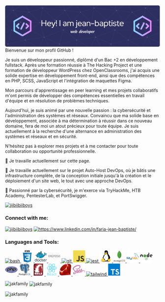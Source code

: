 ![Header](/img/github-header-dev.png)
Bienvenue sur mon profil GitHub !
 
Je suis un développeur passionné, diplômé d'un Bac +2 en développement fullstack. Après une formation réussie à The Hacking Project et une formation de développeur WordPress chez OpenClassrooms, j'ai acquis une solide expertise en développement front-end, ainsi que des compétences en PHP, SCSS, JavaScript et l'intégration de maquettes Figma.
 
Mon parcours d'apprentissage en peer learning et mes projets collaboratifs m'ont permis de développer des compétences essentielles en travail d'équipe et en résolution de problèmes techniques.
 
Aujourd'hui, je suis animé par une nouvelle passion : la cybersécurité et l'administration des systèmes et réseaux. Convaincu que ma solide base en développement, associée à ma détermination à réussir dans ce nouveau domaine, fera de moi un atout précieux pour toute équipe. Je suis actuellement à la recherche d'une alternance en administration des systèmes et réseaux et en sécurité.
 
N'hésitez pas à explorer mes projets et à me contacter pour toute collaboration ou opportunité professionnelle.
 
 🔭 Je travaille actuellement sur cette page.
 
 🔭 Je travaille actuellement sur le projet Auto-Host DevOps, où je bâtis une infrastructure complète, de la conception initiale jusqu'à la création et le déploiement d'un site web, le tout avec une approche DevOps.
 
 🔭 Passionné par la cybersécurité, je m'exerce via TryHackMe, HTB Academy, PentesterLab, et PortSwigger.

<p align="left"> <a href="https://twitter.com/jiibiibiiboys" target="blank"><img src="https://img.shields.io/twitter/follow/jiibiibiiboys?logo=twitter&style=for-the-badge" alt="jiibiibiiboys" /></a> </p>

<h3 align="left">Connect with me:</h3>
<p align="left">
<a href="https://twitter.com/jiibiibiiboys" target="blank"><img align="center" src="https://raw.githubusercontent.com/rahuldkjain/github-profile-readme-generator/master/src/images/icons/Social/twitter.svg" alt="jiibiibiiboys" height="30" width="40" /></a>
<a href="[https://linkedin.com/in/https://www.linkedin.com/in/faria-jean-baptiste/](https://www.linkedin.com/in/faria-jean-baptiste/)" target="blank"><img align="center" src="https://raw.githubusercontent.com/rahuldkjain/github-profile-readme-generator/master/src/images/icons/Social/linked-in-alt.svg" alt="https://www.linkedin.com/in/faria-jean-baptiste/" height="30" width="40" /></a>
</p>


<h3 align="left">Languages and Tools:</h3>
<p align="left"> <a href="https://www.gnu.org/software/bash/" target="_blank" rel="noreferrer"> <img src="https://www.vectorlogo.zone/logos/gnu_bash/gnu_bash-icon.svg" alt="bash" width="40" height="40"/> </a> <a href="https://www.w3schools.com/css/" target="_blank" rel="noreferrer"> <img src="https://raw.githubusercontent.com/devicons/devicon/master/icons/css3/css3-original-wordmark.svg" alt="css3" width="40" height="40"/> </a> <a href="https://www.docker.com/" target="_blank" rel="noreferrer"> <img src="https://raw.githubusercontent.com/devicons/devicon/master/icons/docker/docker-original-wordmark.svg" alt="docker" width="40" height="40"/> </a> <a href="https://expressjs.com" target="_blank" rel="noreferrer"> <img src="https://raw.githubusercontent.com/devicons/devicon/master/icons/express/express-original-wordmark.svg" alt="express" width="40" height="40"/> </a> <a href="https://git-scm.com/" target="_blank" rel="noreferrer"> <img src="https://www.vectorlogo.zone/logos/git-scm/git-scm-icon.svg" alt="git" width="40" height="40"/> </a> <a href="https://developer.mozilla.org/en-US/docs/Web/JavaScript" target="_blank" rel="noreferrer"> <img src="https://raw.githubusercontent.com/devicons/devicon/master/icons/javascript/javascript-original.svg" alt="javascript" width="40" height="40"/> </a> <a href="https://jestjs.io" target="_blank" rel="noreferrer"> <img src="https://www.vectorlogo.zone/logos/jestjsio/jestjsio-icon.svg" alt="jest" width="40" height="40"/> </a> <a href="https://www.linux.org/" target="_blank" rel="noreferrer"> <img src="https://raw.githubusercontent.com/devicons/devicon/master/icons/linux/linux-original.svg" alt="linux" width="40" height="40"/> </a> <a href="https://www.mongodb.com/" target="_blank" rel="noreferrer"> <img src="https://raw.githubusercontent.com/devicons/devicon/master/icons/mongodb/mongodb-original-wordmark.svg" alt="mongodb" width="40" height="40"/> </a> <a href="https://www.mysql.com/" target="_blank" rel="noreferrer"> <img src="https://raw.githubusercontent.com/devicons/devicon/master/icons/mysql/mysql-original-wordmark.svg" alt="mysql" width="40" height="40"/> </a> <a href="https://nodejs.org" target="_blank" rel="noreferrer"> <img src="https://raw.githubusercontent.com/devicons/devicon/master/icons/nodejs/nodejs-original-wordmark.svg" alt="nodejs" width="40" height="40"/> </a> <a href="https://www.php.net" target="_blank" rel="noreferrer"> <img src="https://raw.githubusercontent.com/devicons/devicon/master/icons/php/php-original.svg" alt="php" width="40" height="40"/> </a> <a href="https://www.postgresql.org" target="_blank" rel="noreferrer"> <img src="https://raw.githubusercontent.com/devicons/devicon/master/icons/postgresql/postgresql-original-wordmark.svg" alt="postgresql" width="40" height="40"/> </a> <a href="https://rubyonrails.org" target="_blank" rel="noreferrer"> <img src="https://raw.githubusercontent.com/devicons/devicon/master/icons/rails/rails-original-wordmark.svg" alt="rails" width="40" height="40"/> </a> <a href="https://reactjs.org/" target="_blank" rel="noreferrer"> <img src="https://raw.githubusercontent.com/devicons/devicon/master/icons/react/react-original-wordmark.svg" alt="react" width="40" height="40"/> </a> <a href="https://www.ruby-lang.org/en/" target="_blank" rel="noreferrer"> <img src="https://raw.githubusercontent.com/devicons/devicon/master/icons/ruby/ruby-original.svg" alt="ruby" width="40" height="40"/> </a> <a href="https://sass-lang.com" target="_blank" rel="noreferrer"> <img src="https://raw.githubusercontent.com/devicons/devicon/master/icons/sass/sass-original.svg" alt="sass" width="40" height="40"/> </a> <a href="https://tailwindcss.com/" target="_blank" rel="noreferrer"> <img src="https://www.vectorlogo.zone/logos/tailwindcss/tailwindcss-icon.svg" alt="tailwind" width="40" height="40"/> </a> <a href="https://www.typescriptlang.org/" target="_blank" rel="noreferrer"> <img src="https://raw.githubusercontent.com/devicons/devicon/master/icons/typescript/typescript-original.svg" alt="typescript" width="40" height="40"/> </a> </p>


<p><img align="left" src="https://github-readme-stats.vercel.app/api/top-langs?username=jakfamily&show_icons=true&locale=en&layout=compact" alt="jakfamily" /></p>

<p>&nbsp;<img align="center" src="https://github-readme-stats.vercel.app/api?username=jakfamily&show_icons=true&locale=en" alt="jakfamily" /></p>

<p><img align="center" src="https://github-readme-streak-stats.herokuapp.com/?user=jakfamily&" alt="jakfamily" /></p>
